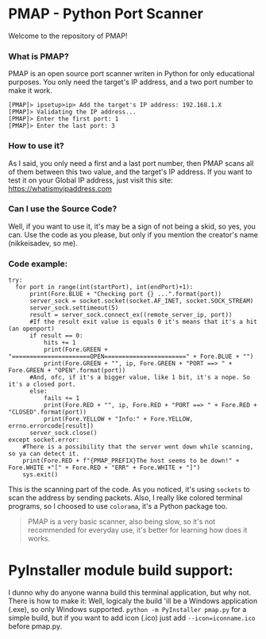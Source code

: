 # PMAP - Python Port Scanner
Welcome to the repository of PMAP!
### What is PMAP?
PMAP is an open source port scanner writen in Python for only educational purposes.
You only need the target's IP address, and a two port number to make it work.
```
[PMAP]> ipsetup>ip> Add the target's IP address: 192.168.1.X
[PMAP]> Validating the IP address...
[PMAP]> Enter the first port: 1
[PMAP]> Enter the last port: 3
```
### How to use it?
As I said, you only need a first and a last port number, then PMAP scans all of them between this two value, and the target's IP address.
If you want to test it on your Global IP address, just visit this site: https://whatismyipaddress.com
### Can I use the Source Code?
Well, if you want to use it, it's may be a sign of not being a skid, so yes, you can. Use the code as you please, but only if you mention the creator's name (nikkeisadev, so me).
### Code example:
```
try:
  for port in range(int(startPort), int(endPort)+1):
      print(Fore.BLUE + "Checking port {} ...".format(port))
      server_sock = socket.socket(socket.AF_INET, socket.SOCK_STREAM)
      server_sock.settimeout(5)
      result = server_sock.connect_ex((remote_server_ip, port))
      #If the result exit value is equals 0 it's means that it's a hit (an openport)
      if result == 0:
          hits += 1
          print(Fore.GREEN + "======================OPEN=======================" + Fore.BLUE + "")
          print(Fore.GREEN + "", ip, Fore.GREEN + "PORT ==> " + Fore.GREEN + "OPEN".format(port))
      #And, ofc, if it's a bigger value, like 1 bit, it's a nope. So it's a closed port.
      else:
          fails += 1
          print(Fore.RED + "", ip, Fore.RED + "PORT ==> " + Fore.RED + "CLOSED".format(port))
          print(Fore.YELLOW + "Info:" + Fore.YELLOW, errno.errorcode[result])
      server_sock.close()
except socket.error:
    #There is a possibility that the server went down while scanning, so ya can detect it.
    print(Fore.RED + f"{PMAP_PREFIX}The host seems to be down!" + Fore.WHITE +"[" + Fore.RED + "ERR" + Fore.WHITE + "]")
    sys.exit()

```
This is the scanning part of the code. As you noticed, it's using ```sockets``` to scan the address by sending packets.
Also, I really like colored terminal programs, so I choosed to use ```colorama```, it's a Python package too.
> PMAP is a very basic scanner, also being slow, so it's not recommended for everyday use, it's better for learning how does it works.

# PyInstaller module build support:
I dunno why do anyone wanna build this terminal application, but why not. There is how to make it:
Well, logicaly the build 'ill be a Windows application (.exe), so only Windows supported.
```python -m PyInstaller pmap.py``` for a simple build, but if you want to add icon (.ico) just add ```--icon=iconname.ico``` before pmap.py.
